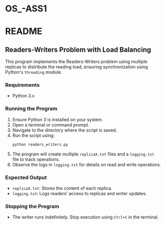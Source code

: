 # OS_-ASS1

# README

## Readers-Writers Problem with Load Balancing

This program implements the Readers-Writers problem using multiple replicas to distribute the reading load, ensuring synchronization using Python's `threading` module.

### Requirements
- Python 3.x

### Running the Program
1. Ensure Python 3 is installed on your system.
2. Open a terminal or command prompt.
3. Navigate to the directory where the script is saved.
4. Run the script using:
   ```sh
   python readers_writers.py
   ```
5. The program will create multiple `replicaX.txt` files and a `logging.txt` file to track operations.
6. Observe the logs in `logging.txt` for details on read and write operations.

### Expected Output
- `replicaX.txt`: Stores the content of each replica.
- `logging.txt`: Logs readers' access to replicas and writer updates.

### Stopping the Program
- The writer runs indefinitely. Stop execution using `Ctrl+C` in the terminal.

